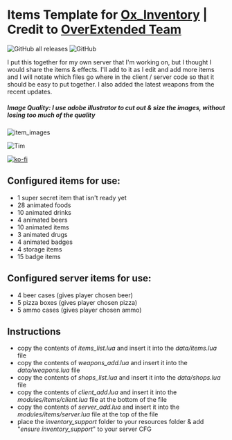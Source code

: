 # Items Template for [Ox_Inventory](https://github.com/overextended/ox_inventory) | **Credit to [OverExtended Team](https://github.com/overextended)**
![GitHub all releases](https://img.shields.io/github/downloads/MIAgimir/Ox_Inventory-ItemsTemplate/total)
![GitHub](https://img.shields.io/github/license/MIAgimir/Ox_Inventory-ItemsTemplate)

I put this together for my own server that I'm working on, but I thought I would share the items & effects. I'll add to it as I edit and add more items and I will notate which files go where in the client / server code so that it should be easy to put together. I also added the latest weapons from the recent updates.

##### Image Quality: *I use adobe illustrator to cut out & size the images, without losing too much of the quality*
![item_images](https://user-images.githubusercontent.com/116332087/220464487-23600a1c-9702-4696-bee7-4ac62df7eb9f.png)

![Tim](https://user-images.githubusercontent.com/116332087/219994733-ad6870e3-5808-4e5b-baad-b8a3553c7686.png)

[![ko-fi](https://ko-fi.com/img/githubbutton_sm.svg)](https://ko-fi.com/S6S5IBXL6)

## Configured items for use:
- 1 super secret item that isn't ready yet
- 28 animated foods
- 10 animated drinks
- 4 animated beers
- 10 animated items
- 3 animated drugs
- 4 animated badges
- 4 storage items
- 15 badge items

## Configured server items for use:
- 4 beer cases (gives player chosen beer)
- 5 pizza boxes (gives player chosen pizza)
- 5 ammo cases (gives player chosen ammo)

## Instructions
- copy the contents of *items_list.lua* and insert it into the *data/items.lua* file
- copy the contents of *weapons_add.lua* and insert it into the *data/weapons.lua* file
- copy the contents of *shops_list.lua* and insert it into the *data/shops.lua* file
- copy the contents of *client_add.lua* and insert it into the *modules/items/client.lua* file at the bottom of the file
- copy the contents of *server_add.lua* and insert it into the *modules/items/server.lua* file at the top of the file
- place the *inventory_support* folder to your resources folder & add "*ensure inventory_support*" to your server CFG
